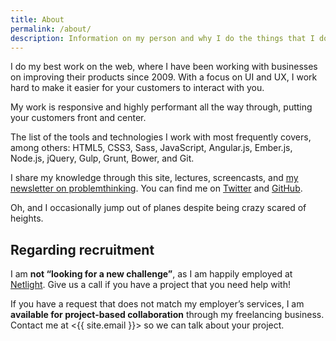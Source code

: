 ```yaml
---
title: About
permalink: /about/
description: Information on my person and why I do the things that I do.
---
```

I do my best work on the web, where I have been working with businesses on improving their products since 2009. With a focus on UI and UX, I work hard to make it easier for your customers to interact with you.

My work is responsive and highly performant all the way through, putting your customers front and center.

The list of the tools and technologies I work with most frequently covers, among others: HTML5, CSS3, Sass, JavaScript, Angular.js, Ember.js, Node.js, jQuery, Gulp, Grunt, Bower, and Git.

I share my knowledge through this site, lectures, screencasts, and [my newsletter on problemthinking](http://problemthinking.org/). You can find me on [Twitter](http://twitter.com/dhabersack) and [GitHub](http://github.com/dhabersack).

Oh, and I occasionally jump out of planes despite being crazy scared of heights.

## Regarding recruitment

I am **not “looking for a new challenge”**, as I am happily employed at [Netlight](http://netlight.com/). Give us a call if you have a project that you need help with!

If you have a request that does not match my employer’s services, I am **available for project-based collaboration** through my freelancing business. Contact me at <{{ site.email }}> so we can talk about your project.